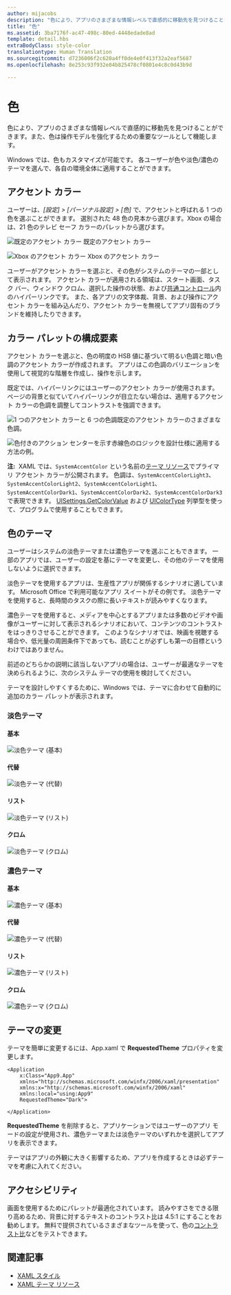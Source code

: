 ```yaml
---
author: mijacobs
description: "色により、アプリのさまざまな情報レベルで直感的に移動先を見つけることができます。また、色は操作モデルを強化するための重要なツールとして機能します。"
title: "色"
ms.assetid: 3ba7176f-ac47-498c-80ed-4448edade8ad
template: detail.hbs
extraBodyClass: style-color
translationtype: Human Translation
ms.sourcegitcommit: d7236006f2c620a4ff0de4e0f413f32a2eaf5687
ms.openlocfilehash: 8e253c93f932e04b825478cf0801e4c8c0d43b9d

---
```


# 色

色により、アプリのさまざまな情報レベルで直感的に移動先を見つけることができます。また、色は操作モデルを強化するための重要なツールとして機能します。

Windows では、色もカスタマイズが可能です。 各ユーザーが色や淡色/濃色のテーマを選んで、各自の環境全体に適用することができます。

## アクセント カラー

ユーザーは、*[設定] > [パーソナル設定] > [色]* で、アクセントと呼ばれる 1 つの色を選ぶことができます。 選別された 48 色の見本から選びます。Xbox の場合は、21 色のテレビ セーフ カラーのパレットから選びます。

<!-- Alternate version for the dev center. Need to add hex values. -->
![既定のアクセント カラー](images/accentcolorswatch.png) 既定のアクセント カラー

![Xbox のアクセント カラー](images/accentcolorswatch_xbox.png) Xbox のアクセント カラー


ユーザーがアクセント カラーを選ぶと、その色がシステムのテーマの一部として表示されます。 アクセント カラーが適用される領域は、スタート画面、タスク バー、ウィンドウ クロム、選択した操作の状態、および[共通コントロール](https://dev.windows.com/design/controls-patterns)内のハイパーリンクです。 また、各アプリの文字体裁、背景、および操作にアクセント カラーを組み込んだり、アクセント カラーを無視してアプリ固有のブランドを維持したりできます。

## カラー パレットの構成要素

アクセント カラーを選ぶと、色の明度の HSB 値に基づいて明るい色調と暗い色調のアクセント カラーが作成されます。 アプリはこの色調のバリエーションを使用して視覚的な階層を作成し、操作を示します。

既定では、ハイパーリンクにはユーザーのアクセント カラーが使用されます。 ページの背景と似ていてハイパーリンクが目立たない場合は、適用するアクセント カラーの色調を調整してコントラストを強調できます。

![1 つのアクセント カラーと 6 つの色調](images/shades.png)既定のアクセント カラーのさまざまな色調。

![色付きのアクション センターを示す赤線](images/action_center_redline_zoom.png)色のロジックを設計仕様に適用する方法の例。

**注:**&nbsp;&nbsp;XAML では、`SystemAccentColor` という名前の[テーマ リソース](https://msdn.microsoft.com/library/windows/apps/Mt187274.aspx)でプライマリ アクセント カラーが公開されます。 色調は、`SystemAccentColorLight3`、`SystemAccentColorLight2`、`SystemAccentColorLight1`、`SystemAccentColorDark1`、`SystemAccentColorDark2`、`SystemAccentColorDark3` で表現できます。 [UISettings.GetColorValue](https://msdn.microsoft.com/library/windows/apps/windows.ui.viewmanagement.uisettings.getcolorvalue.aspx) および [UIColorType](https://msdn.microsoft.com/library/windows/apps/windows.ui.viewmanagement.uicolortype.aspx) 列挙型を使って、プログラムで使用することもできます。

## 色のテーマ

ユーザーはシステムの淡色テーマまたは濃色テーマを選ぶこともできます。 一部のアプリでは、ユーザーの設定を基にテーマを変更し、その他のテーマを使用しないように選択できます。

淡色テーマを使用するアプリは、生産性アプリが関係するシナリオに適しています。 Microsoft Office で利用可能なアプリ スイートがその例です。 淡色テーマを使用すると、長時間のタスクの際に長いテキストが読みやすくなります。

濃色テーマを使用すると、メディアを中心とするアプリまたは多数のビデオや画像がユーザーに対して表示されるシナリオにおいて、コンテンツのコントラストをはっきりさせることができます。 このようなシナリオでは、映画を視聴する場合や、低光量の周囲条件下であっても、読むことが必ずしも第一の目標というわけではありません。

前述のどちらかの説明に該当しないアプリの場合は、ユーザーが最適なテーマを決められるように、次のシステム テーマの使用を検討してください。

テーマを設計しやすくするために、Windows では、テーマに合わせて自動的に追加のカラー パレットが表示されます。

<!-- OP version -->
### 淡色テーマ
#### 基本
![淡色テーマ (基本)](images/themes-light-base.png)
#### 代替
![淡色テーマ (代替)](images/themes-light-alt.png)
#### リスト
![淡色テーマ (リスト)](images/themes-light-list.png)
#### クロム
![淡色テーマ (クロム)](images/themes-light-chrome.png)
### 濃色テーマ
#### 基本
![濃色テーマ (基本)](images/themes-dark-base.png)
#### 代替
![濃色テーマ (代替)](images/themes-dark-alt.png)
#### リスト
![濃色テーマ (リスト)](images/themes-dark-list.png)
#### クロム
![濃色テーマ (クロム)](images/themes-dark-chrome.png)


## テーマの変更

テーマを簡単に変更するには、App.xaml で **RequestedTheme** プロパティを変更します。

```XAML
<Application
    x:Class="App9.App"
    xmlns="http://schemas.microsoft.com/winfx/2006/xaml/presentation"
    xmlns:x="http://schemas.microsoft.com/winfx/2006/xaml"
    xmlns:local="using:App9"
    RequestedTheme="Dark">

</Application>
```

**RequestedTheme** を削除すると、アプリケーションではユーザーのアプリ モードの設定が使用され、濃色テーマまたは淡色テーマのいずれかを選択してアプリを表示できます。 

テーマはアプリの外観に大きく影響するため、アプリを作成するときは必ずテーマを考慮に入れてください。

## アクセシビリティ

画面を使用するためにパレットが最適化されています。 読みやすさをできる限り高めるため、背景に対するテキストのコントラスト比は 4.5:1 にすることをお勧めします。 無料で提供されているさまざまなツールを使って、色の[コントラスト比](http://leaverou.github.io/contrast-ratio/)などをテストできます。

## 関連記事

* [XAML スタイル](https://msdn.microsoft.com/windows/uwp/controls-and-patterns/xaml-theme-resources)
* [XAML テーマ リソース](https://msdn.microsoft.com/windows/uwp/controls-and-patterns/xaml-theme-resources)



<!--HONumber=Aug16_HO3-->


